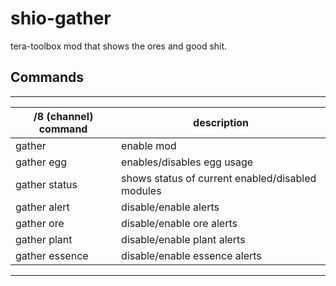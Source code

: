 # shio-gather

tera-toolbox mod that shows the ores and good shit.

## Commands

------

/8 (channel) command | description
--- | ---
gather | enable mod
gather egg | enables/disables egg usage
gather status | shows status of current enabled/disabled modules
gather alert | disable/enable alerts
gather ore | disable/enable ore alerts
gather plant | disable/enable plant alerts
gather essence | disable/enable essence alerts
------
